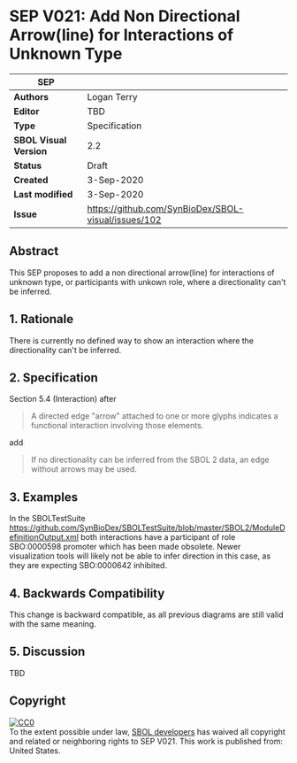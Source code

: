 # SEP V021: Add Non Directional Arrow(line) for Interactions of Unknown Type

| SEP | |
| --- | --- |
| **Authors** | Logan Terry |
| **Editor** | TBD |
| **Type** | Specification |
| **SBOL Visual Version** | 2.2 |
| **Status** | Draft |
| **Created** | 3-Sep-2020 |
| **Last modified** | 3-Sep-2020 |
| **Issue**         | https://github.com/SynBioDex/SBOL-visual/issues/102 |


## Abstract

This SEP proposes to add a non directional arrow(line) for interactions of unknown type, or participants with unkown role, where a directionality can't be inferred.

## 1. Rationale <a name="rationale"></a>

There is currently no defined way to show an interaction where the directionality can't be inferred.

## 2. Specification <a name="specification"></a>

Section 5.4 (Interaction) after

> A directed edge "arrow" attached to one or more glyphs indicates a functional interaction involving those elements. 

add

> If no directionality can be inferred from the SBOL 2 data, an edge without arrows may be used.

## 3. Examples <a name='example'></a>

In the SBOLTestSuite https://github.com/SynBioDex/SBOLTestSuite/blob/master/SBOL2/ModuleDefinitionOutput.xml both interactions have a participant of role SBO:0000598 promoter which has been made obsolete. Newer visualization tools will likely not be able to infer direction in this case, as they are expecting SBO:0000642 inhibited.

## 4. Backwards Compatibility <a name='compatibility'></a>

This change is backward compatible, as all previous diagrams are still valid with the same meaning.

## 5. Discussion <a name='discussion'></a>

TBD

## Copyright <a name='copyright'></a>

<p xmlns:dct="http://purl.org/dc/terms/" xmlns:vcard="http://www.w3.org/2001/vcard-rdf/3.0#">
  <a rel="license"
     href="http://creativecommons.org/publicdomain/zero/1.0/">
    <img src="http://i.creativecommons.org/p/zero/1.0/88x31.png" style="border-style: none;" alt="CC0" />
  </a>
  <br />
  To the extent possible under law,
  <a rel="dct:publisher"
     href="sbolstandard.org">
    <span property="dct:title">SBOL developers</span></a>
  has waived all copyright and related or neighboring rights to
  <span property="dct:title">SEP V021</span>.
This work is published from:
<span property="vcard:Country" datatype="dct:ISO3166"
      content="US" about="sbolstandard.org">
  United States</span>.
</p>
